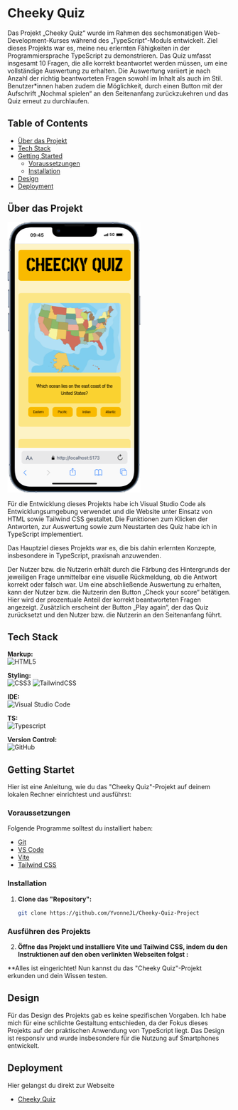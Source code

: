 # Cheeky Quiz



Das Projekt „Cheeky Quiz“ wurde im Rahmen des sechsmonatigen Web-Development-Kurses während des „TypeScript“-Moduls entwickelt. Ziel dieses Projekts war es, meine neu erlernten Fähigkeiten in der Programmiersprache TypeScript zu demonstrieren. 
Das Quiz umfasst insgesamt 10 Fragen, die alle korrekt beantwortet werden müssen, um eine vollständige Auswertung zu erhalten. Die Auswertung variiert je nach Anzahl der richtig beantworteten Fragen sowohl im Inhalt als auch im Stil. Benutzer*innen haben zudem die Möglichkeit, durch einen Button mit der Aufschrift „Nochmal spielen“ an den Seitenanfang zurückzukehren und das Quiz erneut zu durchlaufen.

## Table of Contents 

- [Über das Projekt](#über-das-projekt)
- [Tech Stack](#tech-stack)
- [Getting Started](#getting-started)
  - [Voraussetzungen](#voraussetzungen)
  - [Installation](#installation)
- [Design](#design)
- [Deployment](#deployment)

## Über das Projekt

   <img style="object-fit: contain" src="./public/iPhone-13-PRO-localhost.png">

Für die Entwicklung dieses Projekts habe ich Visual Studio Code als Entwicklungsumgebung verwendet und die Website unter Einsatz von HTML sowie Tailwind CSS gestaltet. Die Funktionen zum Klicken der Antworten, zur Auswertung sowie zum Neustarten des Quiz habe ich in TypeScript implementiert.

Das Hauptziel dieses Projekts war es, die bis dahin erlernten Konzepte, insbesondere in TypeScript, praxisnah anzuwenden.

Der Nutzer bzw. die Nutzerin erhält durch die Färbung des Hintergrunds der jeweiligen Frage unmittelbar eine visuelle Rückmeldung, ob die Antwort korrekt oder falsch war. Um eine abschließende Auswertung zu erhalten, kann der Nutzer bzw. die Nutzerin den Button „Check your score“ betätigen. Hier wird der prozentuale Anteil der korrekt beantworteten Fragen angezeigt. Zusätzlich erscheint der Button „Play again“, der das Quiz zurücksetzt und den Nutzer bzw. die Nutzerin an den Seitenanfang führt.

## Tech Stack

**Markup:**  
![HTML5](https://img.shields.io/badge/html5-%23E34F26.svg?style=for-the-badge&logo=html5&logoColor=white)  

**Styling:**  
![CSS3](https://img.shields.io/badge/css3-%231572B6.svg?style=for-the-badge&logo=css3&logoColor=white)
![TailwindCSS](https://img.shields.io/badge/tailwindcss-%2338B2AC.svg?style=for-the-badge&logo=tailwind-css&logoColor=white)  

**IDE:**  
![Visual Studio Code](https://img.shields.io/badge/Visual%20Studio%20Code-0078d7.svg?style=for-the-badge&logo=visual-studio-code&logoColor=white)  

**TS:**<br/>
![Typescript](https://shields.io/badge/TypeScript-3178C6?logo=TypeScript&logoColor=FFF&style=flat-square)

**Version Control:**  
![GitHub](https://img.shields.io/badge/github-%23121011.svg?style=for-the-badge&logo=github&logoColor=white)  


## Getting Startet

Hier ist eine Anleitung, wie du das "Cheeky Quiz"-Projekt auf deinem lokalen Rechner einrichtest und ausführst:

### Voraussetzungen

Folgende Programme solltest du installiert haben:

- [Git](https://git-scm.com/)
- [VS Code](https://code.visualstudio.com/download)
- [Vite](https://v5.vite.dev/guide/)
- [Tailwind CSS](https://tailwindcss.com/docs/installation/using-vite)

### Installation

1. **Clone das "Repository":**
   ```bash
   git clone https://github.com/YvonneJL/Cheeky-Quiz-Project
   ```

### Ausführen des Projekts

2. **Öffne das Projekt und installiere Vite und Tailwind CSS, indem du den Instruktionen auf den oben verlinkten Webseiten folgst :**
 
**Alles ist eingerichtet! Nun kannst du das "Cheeky Quiz"-Projekt erkunden und dein Wissen testen.

## Design

Für das Design des Projekts gab es keine spezifischen Vorgaben. Ich habe mich für eine schlichte Gestaltung entschieden, da der Fokus dieses Projekts auf der praktischen Anwendung von TypeScript liegt. Das Design ist responsiv und wurde insbesondere für die Nutzung auf Smartphones entwickelt.

## Deployment

Hier gelangst du direkt zur Webseite
- [Cheeky Quiz](cheeky-quiz-project-a6v22yoy9-yvijls-projects.vercel.app)
